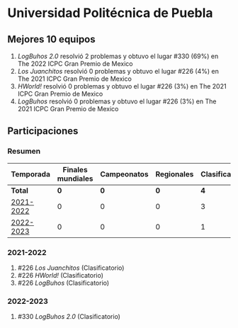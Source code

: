---
---

# Universidad Politécnica de Puebla

## Mejores 10 equipos

1. _LogBuhos 2.0_ resolvió 2 problemas y obtuvo el lugar #330 (69%) en The 2022 ICPC Gran Premio de Mexico
1. _Los Juanchitos_ resolvió 0 problemas y obtuvo el lugar #226 (4%) en The 2021 ICPC Gran Premio de Mexico
1. _HWorld!_ resolvió 0 problemas y obtuvo el lugar #226 (3%) en The 2021 ICPC Gran Premio de Mexico
1. _LogBuhos_ resolvió 0 problemas y obtuvo el lugar #226 (3%) en The 2021 ICPC Gran Premio de Mexico

## Participaciones

### Resumen

| Temporada | Finales mundiales | Campeonatos | Regionales | Clasificatorios | Equipos |
| --- | --- | --- | --- | --- | --- |
| **Total** | **0** | **0** | **0** | **4** | **4** |
| [2021-2022](#2021-2022) | 0 | 0 | 0 | 3 | 3 |
| [2022-2023](#2022-2023) | 0 | 0 | 0 | 1 | 1 |

### 2021-2022

1. #226 _Los Juanchitos_ (Clasificatorio)
1. #226 _HWorld!_ (Clasificatorio)
1. #226 _LogBuhos_ (Clasificatorio)

### 2022-2023

1. #330 _LogBuhos 2.0_ (Clasificatorio)



